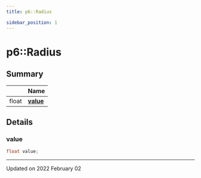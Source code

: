 ```yaml
---
title: p6::Radius

sidebar_position: 1
---
```


# p6::Radius







## Summary

|                | Name           |
| -------------- | -------------- |
| float | **[value](/reference/Types/radius#value)**  |

## Details


### value

```cpp
float value;
```


-------------------------------

Updated on 2022 February 02